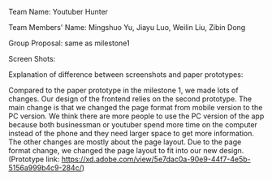 
Team Name: Youtuber Hunter

Team Members' Name: Mingshuo Yu, Jiayu Luo, Weilin Liu, Zibin Dong

Group Proposal: same as milestone1

Screen Shots:

Explanation of difference between screenshots and paper prototypes:

  Compared to the paper prototype in the milestone 1, we made lots of changes. Our design of the frontend relies on the second prototype. The main change is that we changed the page format from mobile version to the PC version. We think there are more people to use the PC version of the app because both businessman or youtuber spend more time on the computer instead of the phone and they need larger space to get more information. The other changes are mostly about the page layout. Due to the page format change, we changed the page layout to fit into our new design.
(Prototype link: https://xd.adobe.com/view/5e7dac0a-90e9-44f7-4e5b-5156a999b4c9-284c/)


